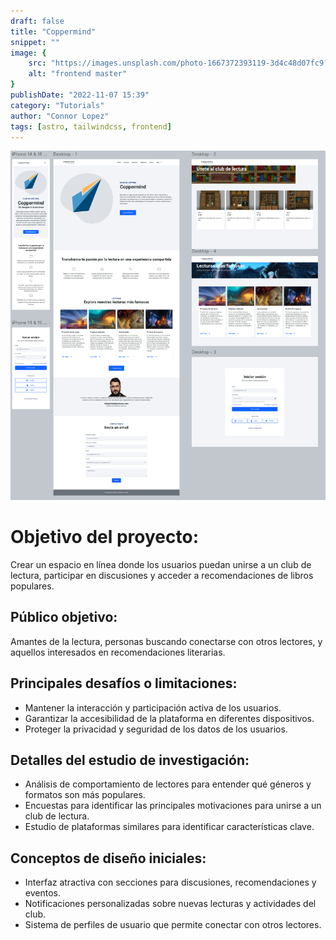 ```yaml
---
draft: false
title: "Coppermind"
snippet: ""
image: {
    src: "https://images.unsplash.com/photo-1667372393119-3d4c48d07fc9?&fit=crop&w=430&h=240",
    alt: "frontend master"
}
publishDate: "2022-11-07 15:39"
category: "Tutorials"
author: "Connor Lopez"
tags: [astro, tailwindcss, frontend]
---
```


![lmao](./Screenshot_20240818_202537.png)

# Objetivo del proyecto:
Crear un espacio en línea donde los usuarios puedan unirse a un club de lectura, participar en discusiones y acceder a recomendaciones de libros populares.

## Público objetivo:
Amantes de la lectura, personas buscando conectarse con otros lectores, y aquellos interesados en recomendaciones literarias.

## Principales desafíos o limitaciones:
- Mantener la interacción y participación activa de los usuarios.
- Garantizar la accesibilidad de la plataforma en diferentes dispositivos.
- Proteger la privacidad y seguridad de los datos de los usuarios.

## Detalles del estudio de investigación:
- Análisis de comportamiento de lectores para entender qué géneros y formatos son más populares.
- Encuestas para identificar las principales motivaciones para unirse a un club de lectura.
- Estudio de plataformas similares para identificar características clave.

## Conceptos de diseño iniciales:
- Interfaz atractiva con secciones para discusiones, recomendaciones y eventos.
- Notificaciones personalizadas sobre nuevas lecturas y actividades del club.
- Sistema de perfiles de usuario que permite conectar con otros lectores.